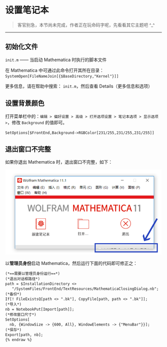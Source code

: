 # 设置笔记本
> 客官别急，本节尚未完成，作者正在玩命码字呢，先看看其它主题吧 ^_^

---

## 初始化文件
`init.m` —— 当启动 Mathematica 时执行的脚本文件

在 Mathematica 中可通过此命令打开其所在目录：`SystemOpen[FileNameJoin[{$BaseDirectory,"Kernel"}]]`

更多信息，请在帮助中搜索： `init.m`，然后查看 Details（更多信息和选项）

## 设置背景颜色

打开菜单栏中的：`编辑 > 偏好设置 > 高级 > 打开选项设置 > 笔记本选项 > 显示选项 >`，修改 `Background` 的值即可。

`SetOptions[$FrontEnd,Background->RGBColor[231/255,231/255,231/255]]`


## 退出窗口不完整
如果你退出 Mathematica 时，退出窗口不完整，如下：

![](logout-window.png)

以**管理员身份**启动 Mathematica，然后运行下面的代码即可修正之：

```mma{% raw %}
(*==需要以管理员身份运行==*)
(*退出对话框路径*)
path = $InstallationDirectory <>
   "/SystemFiles/FrontEnd/TextResources/MathematicaClosingDialog.nb";
(*备份*)
If[! FileExistsQ[path <> ".bk"], CopyFile[path, path <> ".bk"]];
(*导入*)
nb = NotebookPut[Import[path]];
(*修改窗口尺寸*)
SetOptions[
  nb, {WindowSize -> {600, All}, WindowElements -> {"MenuBar"}}];
(*保存*)
Export[path, nb];
{% endraw %}
```
